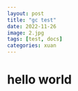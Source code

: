 ```yaml
---
layout: post
title: "gc test"
date: 2022-11-26
image: 2.jpg
tags: [test, docs]
categories: xuan
---
```


# hello world

